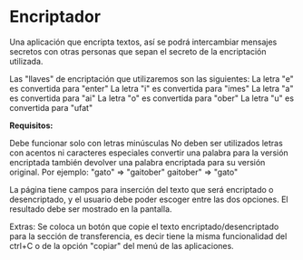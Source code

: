 # Encriptador

Una aplicación que encripta textos, así se podrá intercambiar mensajes secretos con otras personas que sepan el secreto de la encriptación utilizada.

<a>Las "llaves" de encriptación que utilizaremos son las siguientes: La letra "e" es convertida para "enter"</a>
<a>La letra "i" es convertida para "imes"</a>
<a>La letra "a" es convertida para "ai"</a>
<a>La letra "o" es convertida para "ober"</a> 
<a>La letra "u" es convertida para "ufat"</a>

**Requisitos:**

Debe funcionar solo con letras minúsculas No deben ser utilizados letras con acentos ni caracteres especiales convertir una palabra para la versión encriptada también devolver una palabra encriptada para su versión original. Por ejemplo: "gato" => "gaitober" gaitober" => "gato"

La página tiene campos para inserción del texto que será encriptado o desencriptado, y el usuario debe poder escoger entre las dos opciones. El resultado debe ser mostrado en la pantalla.

<a>Extras: Se coloca un botón que copie el texto encriptado/desencriptado para la sección de transferencia, es decir tiene la misma funcionalidad del ctrl+C o de la opción "copiar" del menú de las aplicaciones.</a>
